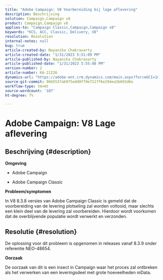 ```yaml
---
title: "Adobe Campaign: V8 Voorbereiding bij lage aflevering"
description: Beschrijving
solution: Campaign,Campaign v8
product: Campaign,Campaign v8
applies-to: "Campaign Classic,Campaign,Campaign v8"
keywords: "KCS, ACC, Classic, Delivery, V8"
resolution: Resolution
internal-notes: null
bug: true
article-created-by: Nayanika Chakravarty
article-created-date: "1/31/2023 5:51:09 PM"
article-published-by: Nayanika Chakravarty
article-published-date: "1/31/2023 5:55:08 PM"
version-number: 2
article-number: KA-21226
dynamics-url: "https://adobe-ent.crm.dynamics.com/main.aspx?forceUCI=1&pagetype=entityrecord&etn=knowledgearticle&id=c103bed5-8fa1-ed11-aad1-6045bd0063aa"
source-git-commit: 9045537ab975ed40ff9e7117f6e294ea3b692d6e
workflow-type: tm+mt
source-wordcount: '107'
ht-degree: 7%

---
```


# Adobe Campaign: V8 Lage aflevering

## Beschrijving {#description}


<b>Omgeving</b>

- Adobe Campaign

- Adobe Campaign Classic

<b>Probleem/symptomen</b>

In V8 8.3.8 versies van Adobe Campaign Classic is gemeld dat de voorbereiding van de levering plotseling zal worden voltooid, maar slechts een klein deel van de levering zal voorbereiden. Hierdoor wordt voorkomen dat de overblijvende populatie wordt verwerkt en verzonden.


## Resolutie {#resolution}


De oplossing voor dit probleem is opgenomen in releases vanaf 8.3.9 onder referentie NEO-48654.

<b>Oorzaak</b>

De oorzaak van dit is een insect in Campaign waar het proces zal ontbreken als het verwerken van een leveringsdeel met grote hoeveelheden mData.
